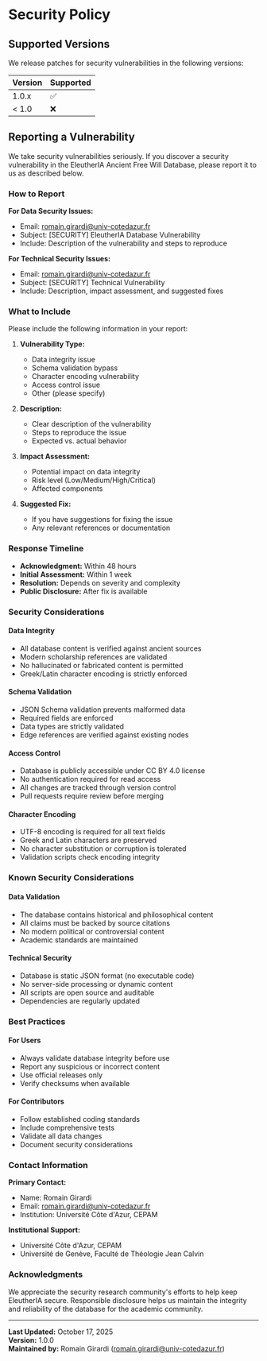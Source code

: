 # Security Policy

## Supported Versions

We release patches for security vulnerabilities in the following versions:

| Version | Supported          |
| ------- | ------------------ |
| 1.0.x   | :white_check_mark: |
| < 1.0   | :x:                |

## Reporting a Vulnerability

We take security vulnerabilities seriously. If you discover a security vulnerability in the EleutherIA Ancient Free Will Database, please report it to us as described below.

### How to Report

**For Data Security Issues:**
- Email: romain.girardi@univ-cotedazur.fr
- Subject: [SECURITY] EleutherIA Database Vulnerability
- Include: Description of the vulnerability and steps to reproduce

**For Technical Security Issues:**
- Email: romain.girardi@univ-cotedazur.fr
- Subject: [SECURITY] Technical Vulnerability
- Include: Description, impact assessment, and suggested fixes

### What to Include

Please include the following information in your report:

1. **Vulnerability Type:**
   - Data integrity issue
   - Schema validation bypass
   - Character encoding vulnerability
   - Access control issue
   - Other (please specify)

2. **Description:**
   - Clear description of the vulnerability
   - Steps to reproduce the issue
   - Expected vs. actual behavior

3. **Impact Assessment:**
   - Potential impact on data integrity
   - Risk level (Low/Medium/High/Critical)
   - Affected components

4. **Suggested Fix:**
   - If you have suggestions for fixing the issue
   - Any relevant references or documentation

### Response Timeline

- **Acknowledgment:** Within 48 hours
- **Initial Assessment:** Within 1 week
- **Resolution:** Depends on severity and complexity
- **Public Disclosure:** After fix is available

### Security Considerations

#### Data Integrity
- All database content is verified against ancient sources
- Modern scholarship references are validated
- No hallucinated or fabricated content is permitted
- Greek/Latin character encoding is strictly enforced

#### Schema Validation
- JSON Schema validation prevents malformed data
- Required fields are enforced
- Data types are strictly validated
- Edge references are verified against existing nodes

#### Access Control
- Database is publicly accessible under CC BY 4.0 license
- No authentication required for read access
- All changes are tracked through version control
- Pull requests require review before merging

#### Character Encoding
- UTF-8 encoding is required for all text fields
- Greek and Latin characters are preserved
- No character substitution or corruption is tolerated
- Validation scripts check encoding integrity

### Known Security Considerations

#### Data Validation
- The database contains historical and philosophical content
- All claims must be backed by source citations
- No modern political or controversial content
- Academic standards are maintained

#### Technical Security
- Database is static JSON format (no executable code)
- No server-side processing or dynamic content
- All scripts are open source and auditable
- Dependencies are regularly updated

### Best Practices

#### For Users
- Always validate database integrity before use
- Report any suspicious or incorrect content
- Use official releases only
- Verify checksums when available

#### For Contributors
- Follow established coding standards
- Include comprehensive tests
- Validate all data changes
- Document security considerations

### Contact Information

**Primary Contact:**
- Name: Romain Girardi
- Email: romain.girardi@univ-cotedazur.fr
- Institution: Université Côte d'Azur, CEPAM

**Institutional Support:**
- Université Côte d'Azur, CEPAM
- Université de Genève, Faculté de Théologie Jean Calvin

### Acknowledgments

We appreciate the security research community's efforts to help keep EleutherIA secure. Responsible disclosure helps us maintain the integrity and reliability of the database for the academic community.

---

**Last Updated:** October 17, 2025  
**Version:** 1.0.0  
**Maintained by:** Romain Girardi (romain.girardi@univ-cotedazur.fr)
